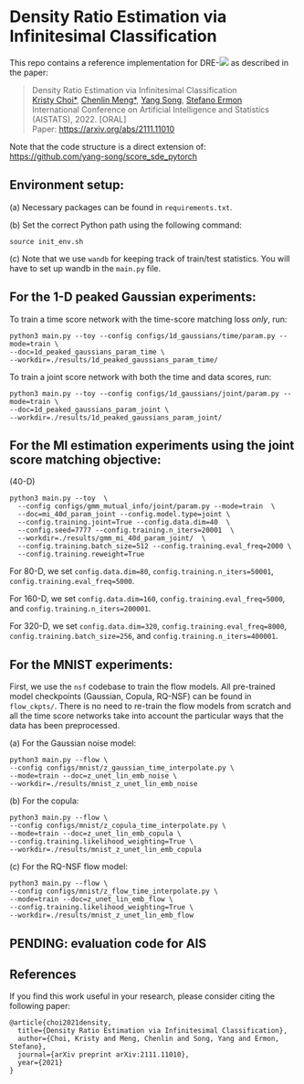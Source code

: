# Density Ratio Estimation via Infinitesimal Classification

This repo contains a reference implementation for DRE-<img src="https://render.githubusercontent.com/render/math?math=\infty"> as described in the paper:
> Density Ratio Estimation via Infinitesimal Classification </br>
> [Kristy Choi*](http://kristychoi.com/), [Chenlin Meng*](https://cs.stanford.edu/~chenlin/), [Yang Song](https://yang-song.github.io/), [Stefano Ermon](https://cs.stanford.edu/~ermon/) </br>
> International Conference on Artificial Intelligence and Statistics (AISTATS), 2022. [ORAL] </br>
> Paper: https://arxiv.org/abs/2111.11010 </br>

Note that the code structure is a direct extension of: https://github.com/yang-song/score_sde_pytorch


## Environment setup:
(a) Necessary packages can be found in `requirements.txt`.

(b) Set the correct Python path using the following command:
```
source init_env.sh
```
(c) Note that we use `wandb` for keeping track of train/test statistics. You will have to set up wandb in the `main.py` file.

## For the 1-D peaked Gaussian experiments:
To train a time score network with the time-score matching loss *only*, run:
```
python3 main.py --toy --config configs/1d_gaussians/time/param.py --mode=train \
--doc=1d_peaked_gaussians_param_time \
--workdir=./results/1d_peaked_gaussians_param_time/
 ```

 To train a joint score network with both the time and data scores, run: 
 ```
 python3 main.py --toy --config configs/1d_gaussians/joint/param.py --mode=train \
--doc=1d_peaked_gaussians_param_joint \
--workdir=./results/1d_peaked_gaussians_param_joint/
```

## For the MI estimation experiments using the joint score matching objective:
(40-D)
```
python3 main.py --toy  \
  --config configs/gmm_mutual_info/joint/param.py --mode=train  \
  --doc=mi_40d_param_joint --config.model.type=joint \
  --config.training.joint=True --config.data.dim=40  \
  --config.seed=7777 --config.training.n_iters=20001  \
  --workdir=./results/gmm_mi_40d_param_joint/  \
  --config.training.batch_size=512 --config.training.eval_freq=2000 \
  --config.training.reweight=True
```
For 80-D, we set `config.data.dim=80`, `config.training.n_iters=50001`, `config.training.eval_freq=5000`. 

For 160-D, we set `config.data.dim=160`, `config.training.eval_freq=5000`, and `config.training.n_iters=200001`. 

For 320-D, we set `config.data.dim=320`, `config.training.eval_freq=8000`, `config.training.batch_size=256`, and `config.training.n_iters=400001`.


## For the MNIST experiments:
First, we use the `nsf` codebase to train the flow models. All pre-trained model checkpoints (Gaussian, Copula, RQ-NSF) can be found in `flow_ckpts/`. There is no need to re-train the flow models from scratch and all the time score networks take into account the particular ways that the data has been preprocessed.

(a) For the Gaussian noise model:
```
python3 main.py --flow \
--config configs/mnist/z_gaussian_time_interpolate.py \
--mode=train --doc=z_unet_lin_emb_noise \
--workdir=./results/mnist_z_unet_lin_emb_noise
```

(b) For the copula:
```
python3 main.py --flow \
--config configs/mnist/z_copula_time_interpolate.py \
--mode=train --doc=z_unet_lin_emb_copula \
--config.training.likelihood_weighting=True \
--workdir=./results/mnist_z_unet_lin_emb_copula
```

(c) For the RQ-NSF flow model:
```
python3 main.py --flow \
--config configs/mnist/z_flow_time_interpolate.py \
--mode=train --doc=z_unet_lin_emb_flow \
--config.training.likelihood_weighting=True \
--workdir=./results/mnist_z_unet_lin_emb_flow
```

## PENDING: evaluation code for AIS


## References
If you find this work useful in your research, please consider citing the following paper:
```
@article{choi2021density,
  title={Density Ratio Estimation via Infinitesimal Classification},
  author={Choi, Kristy and Meng, Chenlin and Song, Yang and Ermon, Stefano},
  journal={arXiv preprint arXiv:2111.11010},
  year={2021}
}
```
